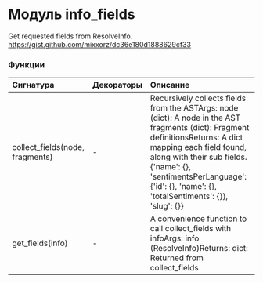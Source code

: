 # Модуль info_fields

Get requested fields from ResolveInfo. https://gist.github.com/mixxorz/dc36e180d1888629cf33

### Функции

| Сигнатура                       | Декораторы | Описание                                                                                                                                                                                                                                                                                   |
| :------------------------------ | :--------- | :----------------------------------------------------------------------------------------------------------------------------------------------------------------------------------------------------------------------------------------------------------------------------------------- |
| collect_fields(node, fragments) | -          | Recursively collects fields from the ASTArgs: node (dict): A node in the AST fragments (dict): Fragment definitionsReturns: A dict mapping each field found, along with their sub fields. {'name': {}, 'sentimentsPerLanguage': {'id': {}, 'name': {}, 'totalSentiments': {}}, 'slug': {}} |
| get_fields(info)                | -          | A convenience function to call collect_fields with infoArgs: info (ResolveInfo)Returns: dict: Returned from collect_fields                                                                                                                                                                 |